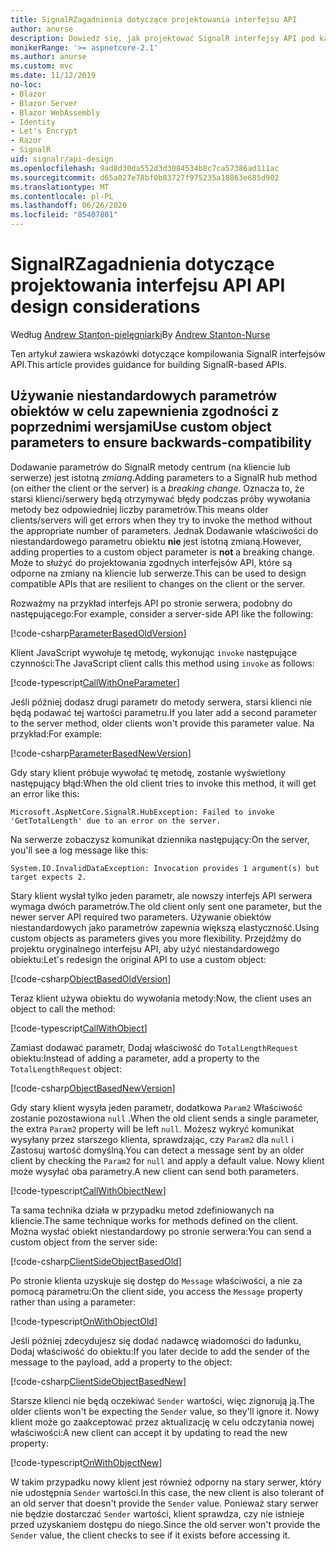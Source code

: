 ```yaml
---
title: SignalRZagadnienia dotyczące projektowania interfejsu API
author: anurse
description: Dowiedz się, jak projektować SignalR interfejsy API pod kątem zgodności między wersjami aplikacji.
monikerRange: '>= aspnetcore-2.1'
ms.author: anurse
ms.custom: mvc
ms.date: 11/12/2019
no-loc:
- Blazor
- Blazor Server
- Blazor WebAssembly
- Identity
- Let's Encrypt
- Razor
- SignalR
uid: signalr/api-design
ms.openlocfilehash: 9ad8d30da552d3d3084534b8c7ca57386ad111ac
ms.sourcegitcommit: d65a027e78bf0b83727f975235a18863e685d902
ms.translationtype: MT
ms.contentlocale: pl-PL
ms.lasthandoff: 06/26/2020
ms.locfileid: "85407801"
---
```

# <a name="signalr-api-design-considerations"></a>SignalR<span data-ttu-id="d8822-103">Zagadnienia dotyczące projektowania interfejsu API</span><span class="sxs-lookup"><span data-stu-id="d8822-103"> API design considerations</span></span>

<span data-ttu-id="d8822-104">Według [Andrew Stanton-pielęgniarki](https://twitter.com/anurse)</span><span class="sxs-lookup"><span data-stu-id="d8822-104">By [Andrew Stanton-Nurse](https://twitter.com/anurse)</span></span>

<span data-ttu-id="d8822-105">Ten artykuł zawiera wskazówki dotyczące kompilowania SignalR interfejsów API.</span><span class="sxs-lookup"><span data-stu-id="d8822-105">This article provides guidance for building SignalR-based APIs.</span></span>

## <a name="use-custom-object-parameters-to-ensure-backwards-compatibility"></a><span data-ttu-id="d8822-106">Używanie niestandardowych parametrów obiektów w celu zapewnienia zgodności z poprzednimi wersjami</span><span class="sxs-lookup"><span data-stu-id="d8822-106">Use custom object parameters to ensure backwards-compatibility</span></span>

<span data-ttu-id="d8822-107">Dodawanie parametrów do SignalR metody centrum (na kliencie lub serwerze) jest istotną *zmianą*.</span><span class="sxs-lookup"><span data-stu-id="d8822-107">Adding parameters to a SignalR hub method (on either the client or the server) is a *breaking change*.</span></span> <span data-ttu-id="d8822-108">Oznacza to, że starsi klienci/serwery będą otrzymywać błędy podczas próby wywołania metody bez odpowiedniej liczby parametrów.</span><span class="sxs-lookup"><span data-stu-id="d8822-108">This means older clients/servers will get errors when they try to invoke the method without the appropriate number of parameters.</span></span> <span data-ttu-id="d8822-109">Jednak Dodawanie właściwości do niestandardowego parametru obiektu **nie** jest istotną zmianą.</span><span class="sxs-lookup"><span data-stu-id="d8822-109">However, adding properties to a custom object parameter is **not** a breaking change.</span></span> <span data-ttu-id="d8822-110">Może to służyć do projektowania zgodnych interfejsów API, które są odporne na zmiany na kliencie lub serwerze.</span><span class="sxs-lookup"><span data-stu-id="d8822-110">This can be used to design compatible APIs that are resilient to changes on the client or the server.</span></span>

<span data-ttu-id="d8822-111">Rozważmy na przykład interfejs API po stronie serwera, podobny do następującego:</span><span class="sxs-lookup"><span data-stu-id="d8822-111">For example, consider a server-side API like the following:</span></span>

[!code-csharp[ParameterBasedOldVersion](api-design/sample/Samples.cs?name=ParameterBasedOldVersion)]

<span data-ttu-id="d8822-112">Klient JavaScript wywołuje tę metodę, wykonując `invoke` następujące czynności:</span><span class="sxs-lookup"><span data-stu-id="d8822-112">The JavaScript client calls this method using `invoke` as follows:</span></span>

[!code-typescript[CallWithOneParameter](api-design/sample/Samples.ts?name=CallWithOneParameter)]

<span data-ttu-id="d8822-113">Jeśli później dodasz drugi parametr do metody serwera, starsi klienci nie będą podawać tej wartości parametru.</span><span class="sxs-lookup"><span data-stu-id="d8822-113">If you later add a second parameter to the server method, older clients won't provide this parameter value.</span></span> <span data-ttu-id="d8822-114">Na przykład:</span><span class="sxs-lookup"><span data-stu-id="d8822-114">For example:</span></span>

[!code-csharp[ParameterBasedNewVersion](api-design/sample/Samples.cs?name=ParameterBasedNewVersion)]

<span data-ttu-id="d8822-115">Gdy stary klient próbuje wywołać tę metodę, zostanie wyświetlony następujący błąd:</span><span class="sxs-lookup"><span data-stu-id="d8822-115">When the old client tries to invoke this method, it will get an error like this:</span></span>

```
Microsoft.AspNetCore.SignalR.HubException: Failed to invoke 'GetTotalLength' due to an error on the server.
```

<span data-ttu-id="d8822-116">Na serwerze zobaczysz komunikat dziennika następujący:</span><span class="sxs-lookup"><span data-stu-id="d8822-116">On the server, you'll see a log message like this:</span></span>

```
System.IO.InvalidDataException: Invocation provides 1 argument(s) but target expects 2.
```

<span data-ttu-id="d8822-117">Stary klient wysłał tylko jeden parametr, ale nowszy interfejs API serwera wymaga dwóch parametrów.</span><span class="sxs-lookup"><span data-stu-id="d8822-117">The old client only sent one parameter, but the newer server API required two parameters.</span></span> <span data-ttu-id="d8822-118">Używanie obiektów niestandardowych jako parametrów zapewnia większą elastyczność.</span><span class="sxs-lookup"><span data-stu-id="d8822-118">Using custom objects as parameters gives you more flexibility.</span></span> <span data-ttu-id="d8822-119">Przejdźmy do projektu oryginalnego interfejsu API, aby użyć niestandardowego obiektu:</span><span class="sxs-lookup"><span data-stu-id="d8822-119">Let's redesign the original API to use a custom object:</span></span>

[!code-csharp[ObjectBasedOldVersion](api-design/sample/Samples.cs?name=ObjectBasedOldVersion)]

<span data-ttu-id="d8822-120">Teraz klient używa obiektu do wywołania metody:</span><span class="sxs-lookup"><span data-stu-id="d8822-120">Now, the client uses an object to call the method:</span></span>

[!code-typescript[CallWithObject](api-design/sample/Samples.ts?name=CallWithObject)]

<span data-ttu-id="d8822-121">Zamiast dodawać parametr, Dodaj właściwość do `TotalLengthRequest` obiektu:</span><span class="sxs-lookup"><span data-stu-id="d8822-121">Instead of adding a parameter, add a property to the `TotalLengthRequest` object:</span></span>

[!code-csharp[ObjectBasedNewVersion](api-design/sample/Samples.cs?name=ObjectBasedNewVersion&highlight=4,9-13)]

<span data-ttu-id="d8822-122">Gdy stary klient wysyła jeden parametr, dodatkowa `Param2` Właściwość zostanie pozostawiona `null` .</span><span class="sxs-lookup"><span data-stu-id="d8822-122">When the old client sends a single parameter, the extra `Param2` property will be left `null`.</span></span> <span data-ttu-id="d8822-123">Możesz wykryć komunikat wysyłany przez starszego klienta, sprawdzając, czy `Param2` dla `null` i Zastosuj wartość domyślną.</span><span class="sxs-lookup"><span data-stu-id="d8822-123">You can detect a message sent by an older client by checking the `Param2` for `null` and apply a default value.</span></span> <span data-ttu-id="d8822-124">Nowy klient może wysyłać oba parametry.</span><span class="sxs-lookup"><span data-stu-id="d8822-124">A new client can send both parameters.</span></span>

[!code-typescript[CallWithObjectNew](api-design/sample/Samples.ts?name=CallWithObjectNew)]

<span data-ttu-id="d8822-125">Ta sama technika działa w przypadku metod zdefiniowanych na kliencie.</span><span class="sxs-lookup"><span data-stu-id="d8822-125">The same technique works for methods defined on the client.</span></span> <span data-ttu-id="d8822-126">Można wysłać obiekt niestandardowy po stronie serwera:</span><span class="sxs-lookup"><span data-stu-id="d8822-126">You can send a custom object from the server side:</span></span>

[!code-csharp[ClientSideObjectBasedOld](api-design/sample/Samples.cs?name=ClientSideObjectBasedOld)]

<span data-ttu-id="d8822-127">Po stronie klienta uzyskuje się dostęp do `Message` właściwości, a nie za pomocą parametru:</span><span class="sxs-lookup"><span data-stu-id="d8822-127">On the client side, you access the `Message` property rather than using a parameter:</span></span>

[!code-typescript[OnWithObjectOld](api-design/sample/Samples.ts?name=OnWithObjectOld)]

<span data-ttu-id="d8822-128">Jeśli później zdecydujesz się dodać nadawcę wiadomości do ładunku, Dodaj właściwość do obiektu:</span><span class="sxs-lookup"><span data-stu-id="d8822-128">If you later decide to add the sender of the message to the payload, add a property to the object:</span></span>

[!code-csharp[ClientSideObjectBasedNew](api-design/sample/Samples.cs?name=ClientSideObjectBasedNew&highlight=5)]

<span data-ttu-id="d8822-129">Starsze klienci nie będą oczekiwać `Sender` wartości, więc zignorują ją.</span><span class="sxs-lookup"><span data-stu-id="d8822-129">The older clients won't be expecting the `Sender` value, so they'll ignore it.</span></span> <span data-ttu-id="d8822-130">Nowy klient może go zaakceptować przez aktualizację w celu odczytania nowej właściwości:</span><span class="sxs-lookup"><span data-stu-id="d8822-130">A new client can accept it by updating to read the new property:</span></span>

[!code-typescript[OnWithObjectNew](api-design/sample/Samples.ts?name=OnWithObjectNew&highlight=2-5)]

<span data-ttu-id="d8822-131">W takim przypadku nowy klient jest również odporny na stary serwer, który nie udostępnia `Sender` wartości.</span><span class="sxs-lookup"><span data-stu-id="d8822-131">In this case, the new client is also tolerant of an old server that doesn't provide the `Sender` value.</span></span> <span data-ttu-id="d8822-132">Ponieważ stary serwer nie będzie dostarczać `Sender` wartości, klient sprawdza, czy nie istnieje przed uzyskaniem dostępu do niego.</span><span class="sxs-lookup"><span data-stu-id="d8822-132">Since the old server won't provide the `Sender` value, the client checks to see if it exists before accessing it.</span></span>
